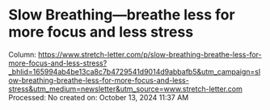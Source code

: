 # Slow Breathing—breathe less for more focus and less stress

Column: https://www.stretch-letter.com/p/slow-breathing-breathe-less-for-more-focus-and-less-stress?_bhlid=165994ab4be13ca8c7b4729541d9014d9abbafb5&utm_campaign=slow-breathing-breathe-less-for-more-focus-and-less-stress&utm_medium=newsletter&utm_source=www.stretch-letter.com
Processed: No
created on: October 13, 2024 11:37 AM